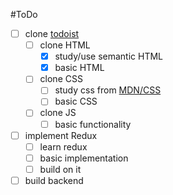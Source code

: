 #ToDo
- [ ] clone [todoist](https://en.todoist.com/app)
	- [ ] clone HTML
		- [x] study/use semantic HTML
		- [x] basic HTML
	- [ ] clone CSS
		- [ ] study css from [MDN/CSS](https://developer.mozilla.org/en-US/docs/Learn/CSS)
		- [ ] basic CSS
	- [ ] clone JS
		- [ ] basic functionality
- [ ] implement Redux
	- [ ] learn redux
	- [ ] basic implementation
	- [ ] build on it
- [ ] build backend